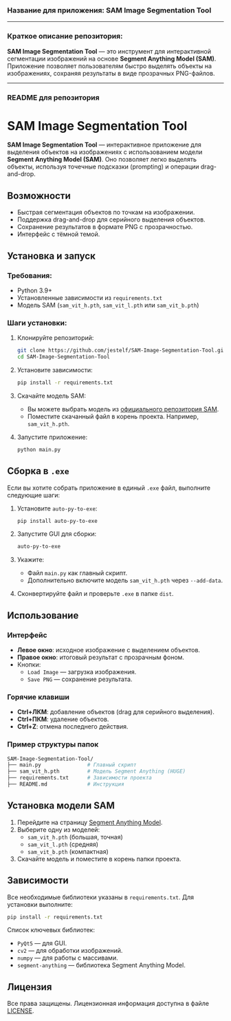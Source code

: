 ### Название для приложения: **SAM Image Segmentation Tool**

---

### Краткое описание репозитория:

**SAM Image Segmentation Tool** — это инструмент для интерактивной сегментации изображений на основе **Segment Anything Model (SAM)**. Приложение позволяет пользователям быстро выделять объекты на изображениях, сохраняя результаты в виде прозрачных PNG-файлов.

---

### README для репозитория

# SAM Image Segmentation Tool

**SAM Image Segmentation Tool** — интерактивное приложение для выделения объектов на изображениях с использованием модели **Segment Anything Model (SAM)**. Оно позволяет легко выделять объекты, используя точечные подсказки (prompting) и операции drag-and-drop.

## Возможности
- Быстрая сегментация объектов по точкам на изображении.
- Поддержка drag-and-drop для серийного выделения объектов.
- Сохранение результатов в формате PNG с прозрачностью.
- Интерфейс с тёмной темой.

## Установка и запуск

### Требования:
- Python 3.9+
- Установленные зависимости из `requirements.txt`
- Модель SAM (`sam_vit_h.pth`, `sam_vit_l.pth` или `sam_vit_b.pth`)

### Шаги установки:

1. Клонируйте репозиторий:
   ```bash
   git clone https://github.com/jestelf/SAM-Image-Segmentation-Tool.git
   cd SAM-Image-Segmentation-Tool
   ```

2. Установите зависимости:
   ```bash
   pip install -r requirements.txt
   ```

3. Скачайте модель SAM:
   - Вы можете выбрать модель из [официального репозитория SAM](https://github.com/facebookresearch/segment-anything).
   - Поместите скачанный файл в корень проекта. Например, `sam_vit_h.pth`.

4. Запустите приложение:
   ```bash
   python main.py
   ```

## Сборка в `.exe`

Если вы хотите собрать приложение в единый `.exe` файл, выполните следующие шаги:

1. Установите `auto-py-to-exe`:
   ```bash
   pip install auto-py-to-exe
   ```

2. Запустите GUI для сборки:
   ```bash
   auto-py-to-exe
   ```

3. Укажите:
   - Файл `main.py` как главный скрипт.
   - Дополнительно включите модель `sam_vit_h.pth` через `--add-data`.

4. Сконвертируйте файл и проверьте `.exe` в папке `dist`.

## Использование

### Интерфейс
- **Левое окно**: исходное изображение с выделением объектов.
- **Правое окно**: итоговый результат с прозрачным фоном.
- Кнопки:
  - `Load Image` — загрузка изображения.
  - `Save PNG` — сохранение результата.

### Горячие клавиши
- **Ctrl+ЛКМ**: добавление объектов (drag для серийного выделения).
- **Ctrl+ПКМ**: удаление объектов.
- **Ctrl+Z**: отмена последнего действия.

### Пример структуры папок
```bash
SAM-Image-Segmentation-Tool/
├── main.py               # Главный скрипт
├── sam_vit_h.pth         # Модель Segment Anything (HUGE)
├── requirements.txt      # Зависимости проекта
├── README.md             # Инструкция
```

## Установка модели SAM

1. Перейдите на страницу [Segment Anything Model](https://github.com/facebookresearch/segment-anything).
2. Выберите одну из моделей:
   - `sam_vit_h.pth` (большая, точная)
   - `sam_vit_l.pth` (средняя)
   - `sam_vit_b.pth` (компактная)
3. Скачайте модель и поместите в корень папки проекта.

## Зависимости

Все необходимые библиотеки указаны в `requirements.txt`. Для установки выполните:

```bash
pip install -r requirements.txt
```

Список ключевых библиотек:
- `PyQt5` — для GUI.
- `cv2` — для обработки изображений.
- `numpy` — для работы с массивами.
- `segment-anything` — библиотека Segment Anything Model.

## Лицензия

Все права защищены. Лицензионная информация доступна в файле [LICENSE](./LICENSE).
